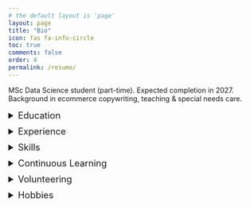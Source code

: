 ```yaml
---
# the default layout is 'page'
layout: page
title: "Bio"
icon: fas fa-info-circle
toc: true
comments: false
order: 4
permalink: /resume/
---
```


MSc Data Science student (part-time). Expected completion in 2027. Background in ecommerce copywriting, teaching & special needs care.

<details>
<summary style="font-size: 1.3em; font-weight: normal; margin-bottom: 10px; font-family: inherit;">Education</summary>

<div markdown="1">
- **Degree**: BA History and Sociology with Year Abroad  
- **University**: The University of Warwick  
- **Year**: 2012  
- **Grade**: Upper Second-Class Honours (2:1)
</div>

</details>

<details>
<summary style="font-size: 1.3em; font-weight: normal; margin-bottom: 10px; font-family: inherit;">Experience</summary>

<div markdown="1">
- **English, ukulele and football teacher** @ PORG Základní Škola *(Aug 2024 – Jan 2025)*

- **Product Copywriter/Editor – Technical** @ Infosys *(Jul 2022 – Aug 2024)*  
  - Wrote about gadgets, gizmos and games for Currys’ website.  
  - Investigated and corrected supplier info, especially in technical categories.  
  - Go-to copywriter for computing and smart tech.  
  - Edited co-workers’ copy/specs and trained new hires.  
  - Received Infosys ‘Best Language Checker’ award.
</div>

</details>

<details>
<summary style="font-size: 1.3em; font-weight: normal; margin-bottom: 10px; font-family: inherit;">Skills</summary>

<div markdown="1">
- **Programming**: Python, SQL, basic HTML  
- **Tools**: Excel, Git, GitHub, VS Code  
- **Languages**: English (native), French (B2 working proficiency)
</div>

</details>

<details>
<summary style="font-size: 1.3em; font-weight: normal; margin-bottom: 10px; font-family: inherit;">Continuous Learning</summary>

<div markdown="1">
- 📄 [Learn Python 3 Skill Path (Codecademy)](assets/files/LearnPython3_CodecademySkillPath.pdf)
</div>

</details>

<details>
<summary style="font-size: 1.3em; font-weight: normal; margin-bottom: 10px; font-family: inherit;">Volunteering</summary>

<div markdown="1">
- Creative writing workshops @ *Fighting Words* (2015–18)  
- Contributor to [Shared Future News](https://sharedfuture.news/author/eoindignan/)  
- Charity shop supervisor @ *Oxfam* (2012–15)  
- English tutor @ *NI Community of Refugees and Asylum Seekers* (2012–14)  
- Assisted special needs schemes @ *Fleming Fulton* (2011–15)  
- Volunteer @ *2012 Paralympics*
</div>

</details>

<details>
<summary style="font-size: 1.3em; font-weight: normal; margin-bottom: 10px; font-family: inherit;">Hobbies</summary>

<div markdown="1">
- Playing the ukulele  
- Writing creative fiction  
- Exploring data visualization techniques  
- Hiking and outdoor adventures  
- Playing board games with friends
</div>

</details>
